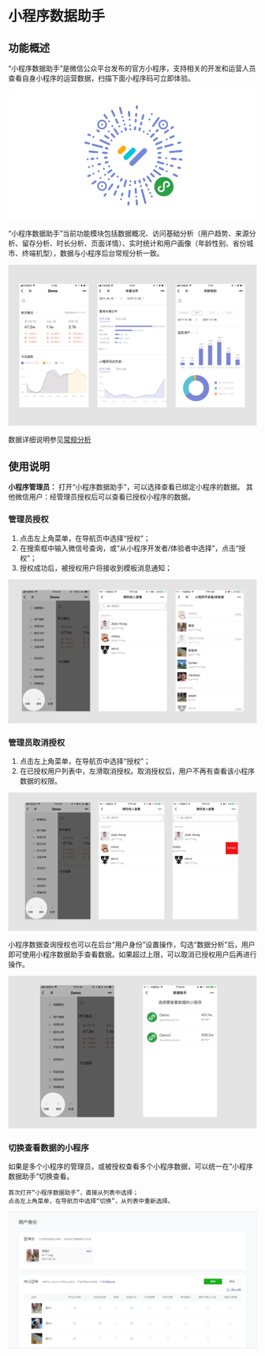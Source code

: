 # 小程序数据助手

## 功能概述

“小程序数据助手”是微信公众平台发布的官方小程序，支持相关的开发和运营人员查看自身小程序的运营数据，扫描下面小程序码可立即体验。

![a0](/assets/images/a0.png)

“小程序数据助手”当前功能模块包括数据概况、访问基础分析（用户趋势、来源分析、留存分析、时长分析、页面详情）、实时统计和用户画像（年龄性别、省份城市、终端机型），数据与小程序后台常规分析一致。

![a1](/assets/images/a1.png)

数据详细说明参见[常规分析](https://mp.weixin.qq.com/debug/wxadoc/analysis/regular/?t=2018323)

## 使用说明

**小程序管理员：** 打开“小程序数据助手”，可以选择查看已绑定小程序的数据。 其他微信用户：经管理员授权后可以查看已授权小程序的数据。

### 管理员授权

1. 点击左上角菜单，在导航页中选择“授权”；
1. 在搜索框中输入微信号查询，或“从小程序开发者/体验者中选择”，点击“授权”；
1. 授权成功后，被授权用户将接收到模板消息通知；

![a2](/assets/images/a2.png)

### 管理员取消授权

1. 点击左上角菜单，在导航页中选择“授权”；
1. 在已授权用户列表中，左滑取消授权。取消授权后，用户不再有查看该小程序数据的权限。

![a3](/assets/images/a3.png)

小程序数据查询授权也可以在后台“用户身份”设置操作，勾选“数据分析”后，用户即可使用小程序数据助手查看数据。如果超过上限，可以取消已授权用户后再进行操作。

![a4](/assets/images/a4.png)

### 切换查看数据的小程序

如果是多个小程序的管理员，或被授权查看多个小程序数据，可以统一在”小程序数据助手”切换查看。

    首次打开“小程序数据助手”，直接从列表中选择；
    点击左上角菜单，在导航页中选择“切换”，从列表中重新选择。

![a5](/assets/images/a5.png)

